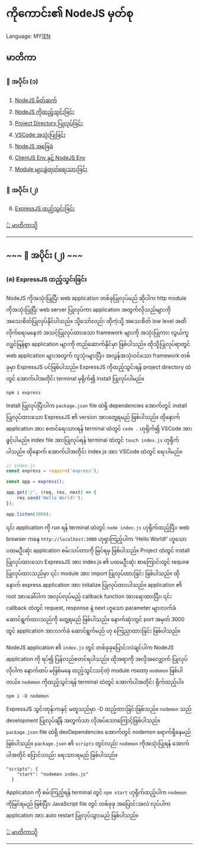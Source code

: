 # ကိုကောင်း၏ NodeJS မှတ်စု

Language: MY|[EN](../en/part-2.md)

## မာတိကာ

### 📒 အပိုင်း (၁)

1. [NodeJS မိတ်ဆက်](./index.md#၁-nodejs-မိတ်ဆက်)
2. [NodeJS ကိုထည့်သွင်းခြင်း](./index.md#၂-nodejs-ကိုထည့်သွင်းခြင်း)
3. [Project Directory ပြုလုပ်ခြင်း](./index.md#၃-project-directory-ပြုလုပ်ခြင်း)
4. [VSCode အသုံးပြုခြင်း](./index.md#၄-vscode-အသုံးပြုခြင်း)
5. [NodeJS အခြေခံ](./index.md#၅-nodejs-အခြေခံ)
6. [ClientJS Env နှင့် NodeJS Env](./index.md#၆-clientjs-env-နှင့်-nodejs-env)
7. [Module များခွဲထုတ်ရေးသားခြင်း](./index.md##၇-module-များခွဲထုတ်ရေးသားခြင်း)

### 📒 အပိုင်း (၂)

8. [ExpressJS ထည့်သွင်းခြင်း](./part-2.md#၈-expressjs-ထည့်သွင်းခြင်း)

[👆 မာတိကာသို့](#မာတိကာ)

---

## ~~~ 📒 အပိုင်း (၂) ~~~

### (၈) ExpressJS ထည့်သွင်းခြင်း

NodeJS ကိုအသုံးပြုပြီး web application တစ်ခုပြုလုပ်မည် ဆိုပါက http module ကိုအသုံးပြုပြီး web server ပြုလုပ်ကာ application အတွက်လိုသည်များကို အသေးစိတ်ပြုလုပ်နိုင်ပါသည်။ သို့သော်လည်း ထိုကဲ့သို့ အသေးစိတ် low level အထိလိုက်ရေးမနေဘဲ အသင့်ပြုလုပ်ထားသော framework များကို အသုံးပြုကား လွယ်ကူလျှင်မြန်စွာ application များကို တည်ဆောက်နိုင်မှာ ဖြစ်ပါသည်။ ထိုသို့ပြုလုပ်ရာတွင် web application များအတွက် လူသုံးများပြီး၊ အလွန်အသုံးဝင်သော framework တစ်ခုမှာ ExpressJS ပင်ဖြစ်ပါသည်။ ExpressJS ကိုထည့်သွင်းရန် project directory ထဲတွင် အောက်ပါအတိုင်း terminal မှရိုက်၍ install ပြုလုပ်ပါမည်။
```
npm i express
```
Install ပြုလုပ်ပြီးပါက `package.json` file ထဲရှိ dependencies အောက်တွင် install ပြုလုပ်ထားသော ExpressJS ၏ version အားတွေ့ရမည် ဖြစ်ပါသည်။ ထိုနောက် application အား စတင်ရေးသားရန် terminal ထဲတွင် `code .` ဟုရိုက်၍ VSCode အားဖွင့်ပါမည်။ index file အားပြုလုပ်ရန် terminal ထဲတွင် `touch index.js` ဟုရိုက်ပါသည်။ ထိုနောက် အောက်ပါအတိုင်း index.js အား VSCode ထဲတွင် ရေးပါမည်။
```javascript
// index.js
const express = require('express');

const app = express();

app.get('/', (req, res, next) => {
    res.send('Hello World!');
});

app.listen(3000);
```
၎င်း application ကို run ရန် terminal ထဲတွင် `node index.js` ဟုရိုက်ထည့်ပြီး၊ web browser ကနေ `http://localhost:3000` ဟုရှာကြည့်ပါက 'Hello World!' ဟူသော ပထမဦးဆုံး application စမ်းသပ်တာကို မြင်ရမှ ဖြစ်ပါသည်။ Project ထဲတွင် install ပြုလုပ်ထားသော ExpressJS အား index.js ၏ ပထမဦးဆုံး စာကြောင်းတွင် require ပြုလုပ်ထားသည်မှာ ၎င်း module အား import ပြုလုပ်ထားခြင်း ဖြစ်ပါသည်။ ထိုနောက် express application အား initalize ပြုလုပ်ထားပါသည်။ application ၏ root အားခေါ်ပါက အလုပ်လုပ်မည့် callback function အားရေးထားပြီး၊ ၎င်း callback ထဲတွင် request, response နဲ့ next ဟူသော parameter များလက်ခံ ဆောင်ရွက်ထားသည်ကို တွေ့ရမည် ဖြစ်ပါသည်။ နောက်ဆုံးတွင် port အမှတ် 3000 တွင် application အားလက်ခံ ဆောင်ရွက်မည် ဟု ကြေညှာထားခြင်း ဖြစ်ပါသည်။

NodeJS application ၏ `index.js` တွင် တစ်ခုခုပြောင်းလဲချင်ပါက NodeJS application ကို ရပ်၍ ပြန်လည်စတင်ရပါသည်။ ထိုအရာကို အလိုအလျှောက် ပြုလုပ်လိုပါက နောက်ထပ် မဖြစ်မနေ ထည့်သွင်းသင့်တဲ့ module ကတော့ `nodemon` ဖြစ်ပါတယ်။ `nodemon` ကိုထည့်သွင်းရန် terminal ထဲတွင် အောက်ပါအတိုင်း ရိုက်ထည့်ပါ။
```
npm i -D nodemon
```
ExpressJS သွင်းတုန်းကနှင့် မတူသည်မှာ -D ထည့်ထားခြင်းဖြစ်သည်။ `nodemon` သည် development ပြုလုပ်ချိန် အတွက်သာ လိုအပ်သောကြောင့်ဖြစ်ပါသည်။ `package.json` file ထဲရှိ devDependencies အောက်တွင် nodemon ရောက်ရှိနေမည်ဖြစ်ပါသည်။ `package.json` ၏ `scripts` တွင်လည်း `nodemon` ကိုအသုံးပြုရန် အောက်ပါအတိုင် ပြောင်းလည်း ရေးသားရမည် ဖြစ်ပါသည်။
```
"scripts": {
    "start": "nodemon index.js"
  }
```
Application ကို စမ်းကြည့်ရန် terminal တွင် `npm start` ဟုရိုက်ထည့်ပါက `nodemon` ကိုမြင်ရမည် ဖြစ်ပြီး၊ JavaScript file တွင် တစ်ခုခု အပြောင်းအလဲ လုပ်ပါက application အား auto restart ပြုလုပ်သွားမည် ဖြစ်ပါသည်။

[👆 မာတိကာသို့](#မာတိကာ)

---